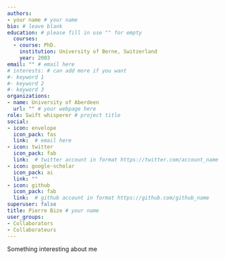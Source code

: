 ```yaml
---
authors:
- your name # your name
bio: # leave blank
education: # please fill in use "" for empty
  courses:
  - course: PhD.
    institution: University of Berne, Switzerland
    year: 2003
email: "" # email here
# interests: # can add more if you want
#- keyword 1
#- keyword 2
#- keyword 3
organizations:
- name: University of Aberdeen
  url: "" # your webpage here
role: Swift whisperer # project title
social:
- icon: envelope
  icon_pack: fas
  link:  # email here
- icon: twitter
  icon_pack: fab
  link:  # twitter account in format https://twitter.com/account_name
- icon: google-scholar
  icon_pack: ai
  link: ""
- icon: github
  icon_pack: fab
  link:  # github account in format https://github.com/github_name
superuser: false
title: Pierre Bize # your name
user_groups:
- Collaborators
- Collaborateurs
---
```


Something interesting about me
